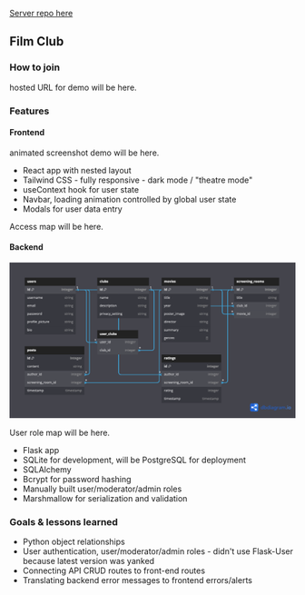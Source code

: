 [Server repo here](https://github.com/eburdekin/film-club-server)

## Film Club

### How to join

hosted URL for demo will be here.

### Features

#### Frontend

animated screenshot demo will be here.

- React app with nested layout
- Tailwind CSS - fully responsive - dark mode / "theatre mode"
- useContext hook for user state
- Navbar, loading animation controlled by global user state
- Modals for user data entry

Access map will be here.

#### Backend

![dbdiagram](/public/dbdiagram.png)

User role map will be here.

- Flask app
- SQLite for development, will be PostgreSQL for deployment
- SQLAlchemy
- Bcrypt for password hashing
- Manually built user/moderator/admin roles
- Marshmallow for serialization and validation

### Goals & lessons learned

- Python object relationships
- User authentication, user/moderator/admin roles - didn't use Flask-User because latest version was yanked
- Connecting API CRUD routes to front-end routes
- Translating backend error messages to frontend errors/alerts
